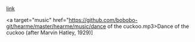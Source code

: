 [link](https://bobobo-git.github.io/hearme)

<a target="music" href="https://github.com/bobobo-git/hearme/master/hearme/music/dance of the cuckoo.mp3>Dance of the cuckoo (after Marvin Hatley, 1929)]</a>





